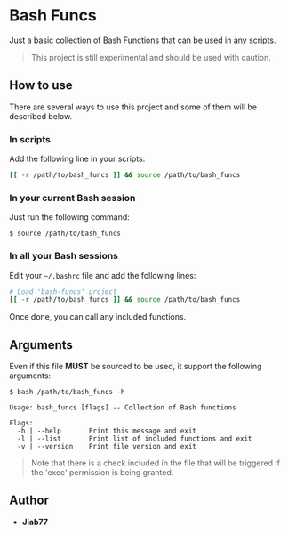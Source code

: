 # Bash Funcs

Just a basic collection of Bash Functions that can be used in any scripts.

> This project is still experimental and should be used with caution.

## How to use

There are several ways to use this project and some of them will be described below.

### In scripts

Add the following line in your scripts:

```bash
[[ -r /path/to/bash_funcs ]] && source /path/to/bash_funcs
```

### In your current Bash session

Just run the following command:

```console
$ source /path/to/bash_funcs
```

### In all your Bash sessions

Edit your `~/.bashrc` file and add the following lines:

```bash
# Load 'bash-funcs' project
[[ -r /path/to/bash_funcs ]] && source /path/to/bash_funcs
```

Once done, you can call any included functions.

## Arguments

Even if this file __MUST__ be sourced to be used, it support the following arguments:

```console
$ bash /path/to/bash_funcs -h

Usage: bash_funcs [flags] -- Collection of Bash functions

Flags:
  -h | --help		Print this message and exit
  -l | --list		Print list of included functions and exit
  -v | --version	Print file version and exit

```

> Note that there is a check included in the file that will be triggered if the 'exec' permission is being granted.

## Author

* __Jiab77__
